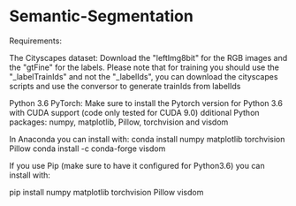 # Semantic-Segmentation

   
Requirements:

The Cityscapes dataset: Download the "leftImg8bit" for the RGB images and the "gtFine" for the labels. Please note that for training you should use the "_labelTrainIds" and not the "_labelIds", you can download the cityscapes scripts and use the conversor to generate trainIds from labelIds
    
Python 3.6
PyTorch: Make sure to install the Pytorch version for Python 3.6 with CUDA support (code only tested for CUDA 9.0)
dditional Python packages: numpy, matplotlib, Pillow, torchvision and visdom 

In Anaconda you can install with:
conda install numpy matplotlib torchvision Pillow
conda install -c conda-forge visdom

If you use Pip (make sure to have it configured for Python3.6) you can install with:

pip install numpy matplotlib torchvision Pillow visdom

